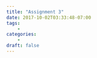 ```yaml
---
title: "Assignment 3"
date: 2017-10-02T03:33:48-07:00
tags:
    -
categories:
    -
draft: false
---
```




